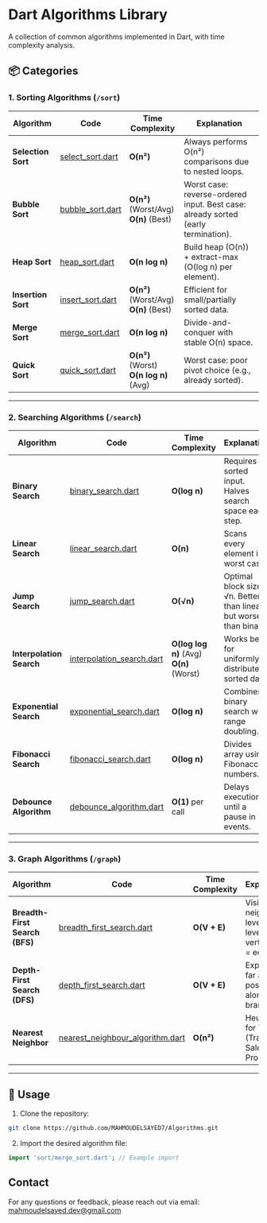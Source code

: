 
# Dart Algorithms Library  
A collection of common algorithms implemented in Dart, with time complexity analysis.

## 📦 Categories  

### 1. Sorting Algorithms (`/sort`)  
| Algorithm         | Code | Time Complexity | Explanation |
|-------------------|------|-----------------|-------------|
| **Selection Sort** | [select_sort.dart](https://github.com/MAHMOUDELSAYED7/Algorithms/blob/main/sort/select_sort.dart) | **O(n²)** | Always performs O(n²) comparisons due to nested loops. |
| **Bubble Sort** | [bubble_sort.dart](https://github.com/MAHMOUDELSAYED7/Algorithms/blob/main/sort/bubble_sort.dart) | **O(n²)** (Worst/Avg)<br>**O(n)** (Best) | Worst case: reverse-ordered input. Best case: already sorted (early termination). |
| **Heap Sort** | [heap_sort.dart](https://github.com/MAHMOUDELSAYED7/Algorithms/blob/main/sort/heap_sort.dart) | **O(n log n)** | Build heap (O(n)) + extract-max (O(log n) per element). |
| **Insertion Sort** | [insert_sort.dart](https://github.com/MAHMOUDELSAYED7/Algorithms/blob/main/sort/insert_sort.dart) | **O(n²)** (Worst/Avg)<br>**O(n)** (Best) | Efficient for small/partially sorted data. |
| **Merge Sort** | [merge_sort.dart](https://github.com/MAHMOUDELSAYED7/Algorithms/blob/main/sort/merge_sort.dart) | **O(n log n)** | Divide-and-conquer with stable O(n) space. |
| **Quick Sort** | [quick_sort.dart](https://github.com/MAHMOUDELSAYED7/Algorithms/blob/main/sort/quick_sort.dart) | **O(n²)** (Worst)<br>**O(n log n)** (Avg) | Worst case: poor pivot choice (e.g., already sorted). |

---

### 2. Searching Algorithms (`/search`)  
| Algorithm         | Code | Time Complexity | Explanation |
|-------------------|------|-----------------|-------------|
| **Binary Search** | [binary_search.dart](https://github.com/MAHMOUDELSAYED7/Algorithms/blob/main/search/binary_search.dart) | **O(log n)** | Requires sorted input. Halves search space each step. |
| **Linear Search** | [linear_search.dart](https://github.com/MAHMOUDELSAYED7/Algorithms/blob/main/search/linear_search.dart) | **O(n)** | Scans every element in worst case. |
| **Jump Search** | [jump_search.dart](https://github.com/MAHMOUDELSAYED7/Algorithms/blob/main/search/jump_search.dart) | **O(√n)** | Optimal block size = √n. Better than linear but worse than binary. |
| **Interpolation Search** | [interpolation_search.dart](https://github.com/MAHMOUDELSAYED7/Algorithms/blob/main/search/interpolation_search.dart) | **O(log log n)** (Avg)<br>**O(n)** (Worst) | Works best for uniformly distributed sorted data. |
| **Exponential Search** | [exponential_search.dart](https://github.com/MAHMOUDELSAYED7/Algorithms/blob/main/search/exponential_search.dart) | **O(log n)** | Combines binary search with range doubling. |
| **Fibonacci Search** | [fibonacci_search.dart](https://github.com/MAHMOUDELSAYED7/Algorithms/blob/main/search/fibonacci_search.dart) | **O(log n)** | Divides array using Fibonacci numbers. |
| **Debounce Algorithm** | [debounce_algorithm.dart](https://github.com/MAHMOUDELSAYED7/Algorithms/blob/main/search/debounce_algorithm.dart) | **O(1)** per call | Delays execution until a pause in events. |

---

### 3. Graph Algorithms (`/graph`)  
| Algorithm         | Code | Time Complexity | Explanation |
|-------------------|------|-----------------|-------------|
| **Breadth-First Search (BFS)** | [breadth_first_search.dart](https://github.com/MAHMOUDELSAYED7/Algorithms/blob/main/graph/breadth_first_search.dart) | **O(V + E)** | Visits all neighbors level-by-level (V = vertices, E = edges). |
| **Depth-First Search (DFS)** | [depth_first_search.dart](https://github.com/MAHMOUDELSAYED7/Algorithms/blob/main/graph/depth_first_search.dart) | **O(V + E)** | Explores as far as possible along each branch. |
| **Nearest Neighbor** | [nearest_neighbour_algorithm.dart](https://github.com/MAHMOUDELSAYED7/Algorithms/blob/main/graph/nearest_neighbour_algorithm.dart) | **O(n²)** | Heuristic for TSP (Traveling Salesman Problem). |

---

## 🚀 Usage  
1. Clone the repository:
```bash
git clone https://github.com/MAHMOUDELSAYED7/Algorithms.git
```
2. Import the desired algorithm file:
```dart
import 'sort/merge_sort.dart'; // Example import
```

## Contact

For any questions or feedback, please reach out via email: [mahmoudelsayed.dev@gmail.com](mahmoudelsayed.dev@gmail.com)
